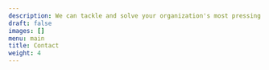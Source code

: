 ```yaml
---
description: We can tackle and solve your organization's most pressing Data Science problems. Drop us a note.
draft: false
images: []
menu: main
title: Contact
weight: 4
---
```

